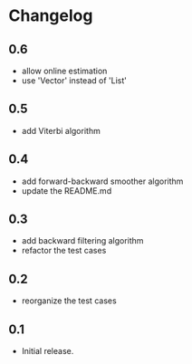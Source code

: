 # Changelog

## 0.6
* allow online estimation
* use 'Vector' instead of 'List'

## 0.5
* add Viterbi algorithm

## 0.4
* add forward-backward smoother algorithm
* update the README.md

## 0.3
* add backward filtering algorithm
* refactor the test cases

## 0.2
* reorganize the test cases

## 0.1
* Initial release.
